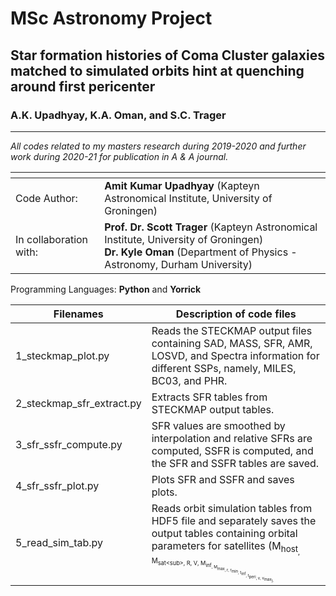 # MSc Astronomy Project

## Star formation histories of Coma Cluster galaxies matched to simulated orbits hint at quenching around first pericenter
### A.K. Upadhyay, K.A. Oman, and S.C. Trager
---------------------------------------------------------------------------------------------------------------------------

*All codes related to my masters research during 2019-2020 and further work during 2020-21 for publication in A & A journal.*

| <!-- -->               | <!-- -->                                                                          |
|------------------------|-----------------------------------------------------------------------------------|
| Code Author:           | **Amit Kumar Upadhyay** (Kapteyn Astronomical Institute, University of Groningen) |
| In collaboration with: | **Prof. Dr. Scott Trager** (Kapteyn Astronomical Institute, University of Groningen) <br /> **Dr. Kyle Oman** (Department of Physics - Astronomy, Durham University) |
                       
Programming Languages: **Python** and **Yorrick** <br />

| Filenames                 | Description of code files                                                           |
|---------------------------|-------------------------------------------------------------------------------------|
| 1_steckmap_plot.py        | Reads the STECKMAP output files containing SAD, MASS, SFR, AMR, LOSVD, and Spectra information for different SSPs, namely, MILES, BC03, and PHR. |
| 2_steckmap_sfr_extract.py | Extracts SFR tables from STECKMAP output tables. |
| 3_sfr_ssfr_compute.py     | SFR values are smoothed by interpolation and relative SFRs are computed, SSFR is computed, and the SFR and SSFR tables are saved. |
| 4_sfr_ssfr_plot.py        | Plots SFR and SSFR and saves plots. |
| 5_read_sim_tab.py         | Reads orbit simulation tables from HDF5 file and separately saves the output tables containing orbital parameters for satellites (M<sub>host<sub/>, M<sub>sat<sub\>, R, V, M<sub>inf<sub/>, M<sub>max<sub/>, r, r<sub>min<sub/>, t<sub>inf<sub/>, t<sub>peri<sub/>, v, v<sub>max<sub/>). |
